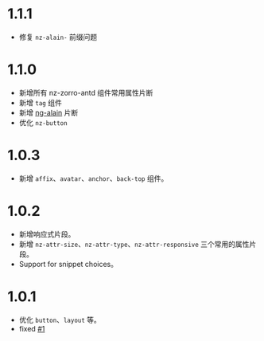 # 1.1.1

+ 修复 `nz-alain-` 前缀问题

# 1.1.0

+ 新增所有 nz-zorro-antd 组件常用属性片断
+ 新增 `tag` 组件
+ 新增 [ng-alain](https://github.com/cipchk/ng-alain) 片断
+ 优化 `nz-button`

# 1.0.3

+ 新增 `affix`、`avatar`、`anchor`、`back-top` 组件。

# 1.0.2

+ 新增响应式片段。
+ 新增 `nz-attr-size`、`nz-attr-type`、`nz-attr-responsive` 三个常用的属性片段。
+ Support for snippet choices。

# 1.0.1

+ 优化 `button`、`layout` 等。
+ fixed [#1](https://github.com/cipchk/ng-zorro-vscode/issues/1)
